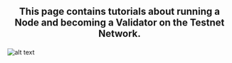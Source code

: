 ## <p align="center">This page contains tutorials about running a Node and becoming a Validator on the Testnet Network.</p>

![alt text](https://h2-test.net/wp-content/uploads/2022/10/Testnet_Logo_Grau_Weiss_small.png)
